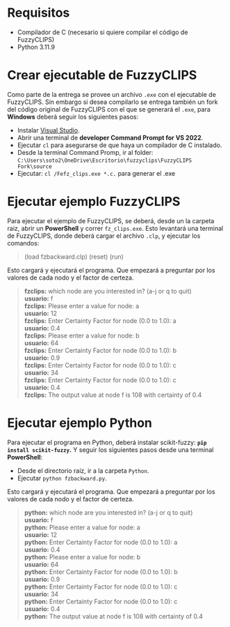 # Requisitos
* Compilador de C (necesario si quiere compilar el código de FuzzyCLIPS)
* Python 3.11.9

# Crear ejecutable de FuzzyCLIPS

Como parte de la entrega se provee un archivo `.exe` con el ejecutable de FuzzyCLIPS. Sin embargo si desea compilarlo se entrega también un fork del código original de FuzzyCLIPS con el que se generará el `.exe`, para **Windows** deberá seguir los siguientes pasos:
* Instalar [Visual Studio](https://visualstudio.microsoft.com/es/downloads/).
* Abrir una terminal de **developer Command Prompt for VS 2022**.
* Ejecutar `cl` para asegurarse de que haya un compilador de C instalado.
* Desde la terminal Command Promp, ir al folder:   `C:\Users\soto2\OneDrive\Escritorio\fuzzyclips\FuzzyCLIPS Fork\source`
* Ejecutar: `cl /Fefz_clips.exe *.c.` para generar el .exe

# Ejecutar ejemplo FuzzyCLIPS

Para ejecutar el ejemplo de FuzzyCLIPS, se deberá, desde un la carpeta raiz, abrir un **PowerShell** y correr `fz_clips.exe`. Esto levantará una terminal de FuzzyCLIPS, donde deberá cargar el archivo `.clp`, y ejecutar los comandos: 
> (load fzbackward.clp)
> (reset)
> (run)

Esto cargará y ejecutará el programa. Que empezará a preguntar por los valores de cada nodo y el factor de certeza. 
> **fzclips:** which node are you interested in? (a-j or q to quit)  
> **usuario:** f  
> **fzclips:** Please enter a value for node: a  
> **usuario:** 12  
> **fzclips:** Enter Certainty Factor for node (0.0 to 1.0): a  
> **usuario:** 0.4  
> **fzclips:** Please enter a value for node: b  
> **usuario:** 64  
> **fzclips:** Enter Certainty Factor for node (0.0 to 1.0): b  
> **usuario:** 0.9  
> **fzclips:** Enter Certainty Factor for node (0.0 to 1.0): c  
> **usuario:** 34   
> **fzclips:** Enter Certainty Factor for node (0.0 to 1.0): c  
> **usuario:** 0.4  
> **fzclips:**  The output value at node f is 108 with certainty of 0.4  

# Ejecutar ejemplo Python
Para ejecutar el programa en Python, deberá instalar scikit-fuzzy: **`pip install scikit-fuzzy`.** Y seguir los siguientes pasos desde una terminal **PowerShell**:
* Desde el directorio raíz, ir a la carpeta `Python`.
* Ejecutar `python fzbackward.py`.

Esto cargará y ejecutará el programa. Que empezará a preguntar por los valores de cada nodo y el factor de certeza. 
> **python:** which node are you interested in? (a-j or q to quit)  
> **usuario:** f  
> **python:** Please enter a value for node: a   
> **usuario:** 12  
> **python:** Enter Certainty Factor for node (0.0 to 1.0): a  
> **usuario:** 0.4  
> **python:** Please enter a value for node: b  
> **usuario:** 64  
> **python:** Enter Certainty Factor for node (0.0 to 1.0): b  
> **usuario:** 0.9  
> **python:** Enter Certainty Factor for node (0.0 to 1.0): c  
> **usuario:** 34   
> **python:** Enter Certainty Factor for node (0.0 to 1.0): c  
> **usuario:** 0.4  
> **python:**  The output value at node f is 108 with certainty of 0.4  

